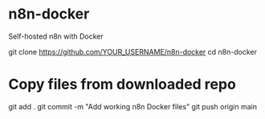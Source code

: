 # n8n-docker
Self-hosted n8n with Docker

git clone https://github.com/YOUR_USERNAME/n8n-docker
cd n8n-docker
# Copy files from downloaded repo
git add .
git commit -m "Add working n8n Docker files"
git push origin main
